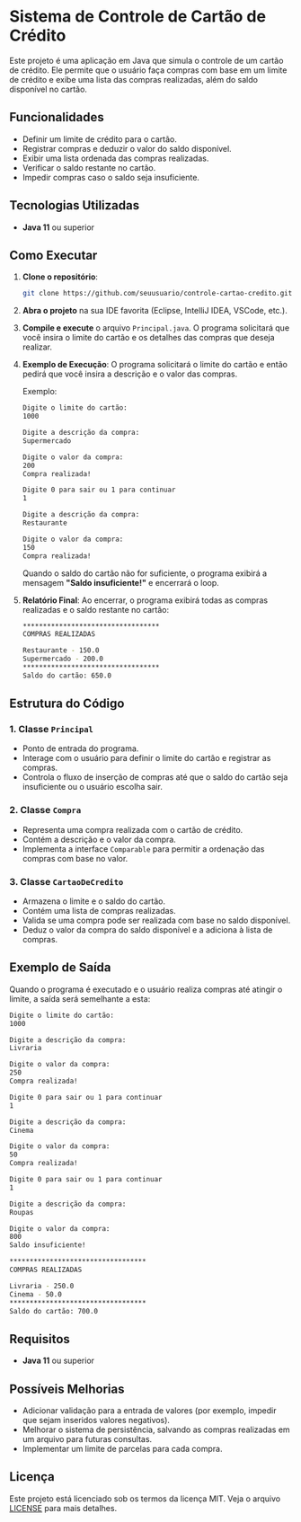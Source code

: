 # Sistema de Controle de Cartão de Crédito

Este projeto é uma aplicação em Java que simula o controle de um cartão de crédito. Ele permite que o usuário faça compras com base em um limite de crédito e exibe uma lista das compras realizadas, além do saldo disponível no cartão.

## Funcionalidades

- Definir um limite de crédito para o cartão.
- Registrar compras e deduzir o valor do saldo disponível.
- Exibir uma lista ordenada das compras realizadas.
- Verificar o saldo restante no cartão.
- Impedir compras caso o saldo seja insuficiente.

## Tecnologias Utilizadas

- **Java 11** ou superior

## Como Executar

1. **Clone o repositório**:
   ```bash
   git clone https://github.com/seuusuario/controle-cartao-credito.git
   ```

2. **Abra o projeto** na sua IDE favorita (Eclipse, IntelliJ IDEA, VSCode, etc.).

3. **Compile e execute** o arquivo `Principal.java`. O programa solicitará que você insira o limite do cartão e os detalhes das compras que deseja realizar.

4. **Exemplo de Execução**:
   O programa solicitará o limite do cartão e então pedirá que você insira a descrição e o valor das compras.

   Exemplo:
   ```bash
   Digite o limite do cartão: 
   1000

   Digite a descrição da compra: 
   Supermercado

   Digite o valor da compra: 
   200
   Compra realizada!

   Digite 0 para sair ou 1 para continuar
   1

   Digite a descrição da compra: 
   Restaurante

   Digite o valor da compra: 
   150
   Compra realizada!
   ```

   Quando o saldo do cartão não for suficiente, o programa exibirá a mensagem **"Saldo insuficiente!"** e encerrará o loop.

5. **Relatório Final**:
   Ao encerrar, o programa exibirá todas as compras realizadas e o saldo restante no cartão:

   ```bash
   **********************************
   COMPRAS REALIZADAS

   Restaurante - 150.0
   Supermercado - 200.0
   **********************************
   Saldo do cartão: 650.0
   ```

## Estrutura do Código

### 1. **Classe `Principal`**
   - Ponto de entrada do programa.
   - Interage com o usuário para definir o limite do cartão e registrar as compras.
   - Controla o fluxo de inserção de compras até que o saldo do cartão seja insuficiente ou o usuário escolha sair.

### 2. **Classe `Compra`**
   - Representa uma compra realizada com o cartão de crédito.
   - Contém a descrição e o valor da compra.
   - Implementa a interface `Comparable` para permitir a ordenação das compras com base no valor.

### 3. **Classe `CartaoDeCredito`**
   - Armazena o limite e o saldo do cartão.
   - Contém uma lista de compras realizadas.
   - Valida se uma compra pode ser realizada com base no saldo disponível.
   - Deduz o valor da compra do saldo disponível e a adiciona à lista de compras.

## Exemplo de Saída

Quando o programa é executado e o usuário realiza compras até atingir o limite, a saída será semelhante a esta:

```bash
Digite o limite do cartão: 
1000

Digite a descrição da compra: 
Livraria

Digite o valor da compra: 
250
Compra realizada!

Digite 0 para sair ou 1 para continuar
1

Digite a descrição da compra: 
Cinema

Digite o valor da compra: 
50
Compra realizada!

Digite 0 para sair ou 1 para continuar
1

Digite a descrição da compra: 
Roupas

Digite o valor da compra: 
800
Saldo insuficiente!

**********************************
COMPRAS REALIZADAS

Livraria - 250.0
Cinema - 50.0
**********************************
Saldo do cartão: 700.0
```

## Requisitos

- **Java 11** ou superior

## Possíveis Melhorias

- Adicionar validação para a entrada de valores (por exemplo, impedir que sejam inseridos valores negativos).
- Melhorar o sistema de persistência, salvando as compras realizadas em um arquivo para futuras consultas.
- Implementar um limite de parcelas para cada compra.

## Licença

Este projeto está licenciado sob os termos da licença MIT. Veja o arquivo [LICENSE](LICENSE) para mais detalhes.
